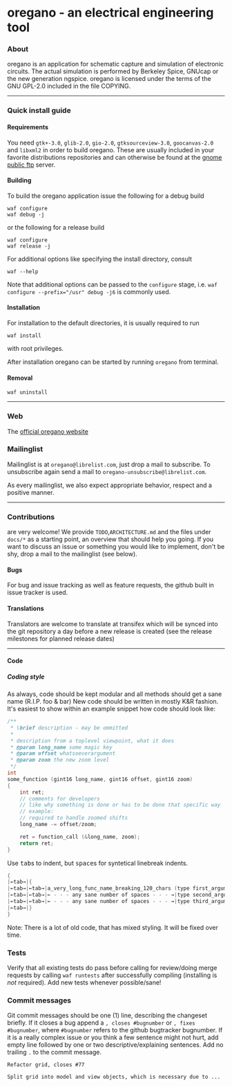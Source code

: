 # oregano - an electrical engineering tool

### About
oregano is an application for schematic capture and simulation of electronic circuits. The actual simulation is performed by Berkeley Spice, GNUcap or the new generation ngspice.
oregano is licensed under the terms of the GNU GPL-2.0 included in the
file COPYING.

----

### Quick install guide
#### Requirements

You need `gtk+-3.0`, `glib-2.0`, `gio-2.0`, `gtksourceview-3.0`, `goocanvas-2.0` and `libxml2` in order to build oregano.
These are usually included in your favorite distributions repositories and can otherwise be found at the [gnome public ftp](ftp://ftp.gnome.org) server.


#### Building

To build the oregano application issue the following for a debug build

    waf configure
    waf debug -j

or the following for a release build

    waf configure
    waf release -j

For additional options like specifying the install directory, consult

    waf --help

Note that additional options can be passed to the `configure` stage, i.e. `waf configure --prefix="/usr" debug -j6` is commonly used.


#### Installation

For installation to the default directories, it is usually required to run

    waf install

with root privileges.

After installation oregano can be started by running `oregano` from terminal.

#### Removal

    waf uninstall


----

### Web

The [official oregano website](https://srctwig.com/oregano)

### Mailinglist

Mailinglist is at `oregano@librelist.com`, just drop a mail to subscribe. To unsubscribe again send a mail to `oregano-unsubscribe@librelist.com`.

As every mailinglist, we also expect appropriate behavior, respect and a positive manner.

----

### Contributions

are very welcome! We provide `TODO`,`ARCHITECTURE.md` and the files under `docs/*` as a starting point, an overview that should help you going.
If you want to discuss an issue or something you would like to implement, don't be shy, drop a mail to the mailinglist (see below).


#### Bugs

For bug and issue tracking as well as feature requests, the github built in issue tracker is used.

#### Translations

Translators are welcome to translate at transifex which will be synced into the git repository a day before a new release is created (see the release milestones for planned release dates)

----

#### Code

##### Coding style

As always, code should be kept modular and all methods should get a sane name (R.I.P. foo & bar)
New code should be written in mostly K&R fashion.
It's easiest to show within an example snippet how code should look like:

```C
/**
 * \brief description - may be ommitted
 *
 * description from a toplevel viewpoint, what it does
 * @param long_name some magic key
 * @param offset whatsoeverargument
 * @param zoom the new zoom level
 */
int
some_function (gint16 long_name, gint16 offset, gint16 zoom)
{
    int ret;
    // comments for developers
    // like why something is done or has to be done that specific way
    // example:
    // required to handle zoomed shifts
    long_name -= offset/zoom;

    ret = function_call (&long_name, zoom);
    return ret;
}
```

Use <kbd>tab</kbd>s to indent, but <kbd>space</kbd>s for syntetical linebreak indents.

```C
{
|←tab→|{
|←tab→|←tab→|a_very_long_func_name_breaking_120_chars (type first_argument,
|←tab→|←tab→|← - - - any sane number of spaces - - - →|type second_argument,
|←tab→|←tab→|← - - - any sane number of spaces - - - →|type third_argument);
|←tab→|}
}
```

Note: There is a lot of old code, that has mixed styling. It will be fixed over time.

### Tests

Verify that all existing tests do pass before calling for review/doing merge requests by calling `waf runtests` after successfully compiling (installing is _not_ required).
Add new tests whenever possible/sane!

### Commit messages
Git commit messages should be one (1) line, describing the changeset briefly. If it closes a bug append a `, closes #bugnumber` or `, fixes #bugnumber`, where `#bugnumber` refers to the github bugtracker bugnumber. 
If it is a really complex issue or you think a few sentence might not hurt, add empty line followed by one or two descriptive/explaining sentences.
Add no trailing `.` to the commit message.


    Refactor grid, closes #77

    Split grid into model and view objects, which is necessary due to ...
